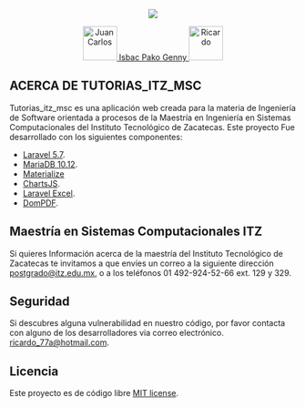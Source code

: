 <p align="center"><img src="http://mapaches3.itz.edu.mx/itz_rg/wp-content/uploads/2013/10/foto.png"></p>

<p align="center">
	<a href="https://github.com/jncsoga">
		<img src="https://avatars3.githubusercontent.com/u/9665267?s=64&v=4" alt="Juan Carlos" title="Juan Carlos" style="height: 60px;">
	</a>
	<a href="https://github.com/ISBACsolzac">Isbac
		<!-- 
		<img src="https://avatars0.githubusercontent.com/u/22861887?s=64&v=4" alt="Isbac" title="Isbac" style="height: 60px;">
		-->
	</a>
	<a href="https://github.com/pakosamuel">Pako
		<!-- 
		<img src="https://avatars1.githubusercontent.com/u/47428264?s=64&v=4" alt="Pako" title="Pako" style="height: 60px;">
		-->		
	</a>
	<a href="https://github.com/Gennysis">Genny
		<!-- 
		<img src="https://avatars3.githubusercontent.com/u/47047894?s=88&v=4" alt="Genny" title="Genny" style="height: 60px;">
		-->		
	</a>
	<a href="https://github.com/ricardo77a">
		<img src="https://avatars1.githubusercontent.com/u/24514193?s=88&v=4" alt="Ricardo" title="Ricardo" style="height: 60px;">
	</a>
</p>

## ACERCA DE TUTORIAS_ITZ_MSC

Tutorias_itz_msc es una aplicación web creada para la materia de Ingeniería de Software orientada a procesos de la Maestría en Ingeniería en Sistemas Computacionales del Instituto Tecnológico de Zacatecas.
Este proyecto Fue desarrollado con los siguientes componentes:

- [Laravel 5.7](https://laravel.com/docs/5.7).
- [MariaDB 10.12](https://mariadb.com/).
- [Materialize](https://materializecss.com/)
- [ChartsJS](https://www.chartjs.org/).
- [Laravel Excel](https://laravel-excel.maatwebsite.nl/).
- [DomPDF](https://github.com/barryvdh/laravel-dompdf).


## Maestría en Sistemas Computacionales ITZ

Si quieres Información acerca de la maestría del Instituto Tecnológico de Zacatecas te invitamos a que envíes un correo a la siguiente dirección [postgrado@itz.edu.mx](mailto:postgrado@itz.edu.mx), o a los teléfonos 01 492-924-52-66 ext. 129 y 329.


## Seguridad

Si descubres alguna vulnerabilidad en nuestro código, por favor contacta con alguno de los desarrolladores via correo electrónico. [ricardo_77a@hotmail.com](mailto:ricardo_77a@hotmail.com). 

## Licencia

Este proyecto es de código libre [MIT license](https://opensource.org/licenses/MIT).
